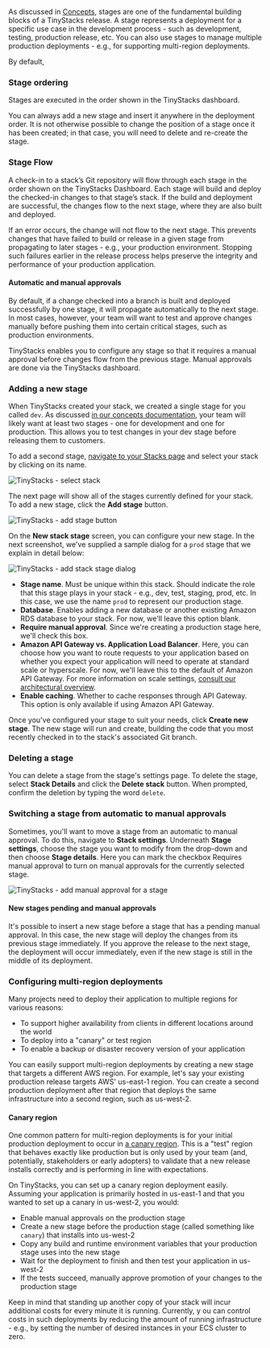 As discussed in [Concepts](concepts.md), stages are one of the fundamental building blocks of a TinyStacks release. A stage represents a deployment for a specific use case in the development process - such as development, testing, production release, etc. You can also use stages to manage multiple production deployments - e.g., for supporting multi-region deployments. 

By default, 

### Stage ordering

Stages are executed in the order shown in the TinyStacks dashboard. 

You can always add a new stage and insert it anywhere in the deployment order. It is not otherwise possible to change the position of a stage once it has been created; in that case, you will need to delete and re-create the stage.

### Stage Flow 

A check-in to a stack’s Git repository will flow through each stage in the order shown on the TinyStacks Dashboard. Each stage will build and deploy the checked-in changes to that stage’s stack. If the build and deployment are successful, the changes flow to the next stage, where they are also built and deployed. 

If an error occurs, the change will not flow to the next stage. This prevents changes that have failed to build or release in a given stage from propagating to later stages - e.g., your production environment. Stopping such failures earlier in the release process helps preserve the integrity and performance of your production application. 

#### Automatic and manual approvals

By default, if a change checked into a branch is built and deployed successfully by one stage, it will propagate automatically to the next stage. In most cases, however, your team will want to test and approve changes manually before pushing them into certain critical stages, such as production environments. 

TinyStacks enables you to configure any stage so that it requires a manual approval before changes flow from the previous stage. Manual approvals are done via the TinyStacks dashboard. 

### Adding a new stage

When TinyStacks created your stack, we created a single stage for you called `dev`. As discussed [in our concepts documentation](concepts.md), your team will likely want at least two stages - one for development and one for production. This allows you to test changes in your dev stage before releasing them to customers. 

To add a second stage, <a href="https://tinystacks.com/stacks" target="_blank">navigate to your Stacks page</a> and select your stack by clicking on its name. 

![TinyStacks - select stack](img/tinystacks-add-stage-1.png)

The next page will show all of the stages currently defined for your stack. To add a new stage, click the **Add stage** button.

![TinyStacks - add stage button](img/tinystacks-add-stage-2.png)

On the **New stack stage** screen, you can configure your new stage. In the next screenshot, we've supplied a sample dialog for a `prod` stage that we explain in detail below:

![TinyStacks - add stack stage dialog](img/tinystacks-add-stage-3.png)

* **Stage name**. Must be unique within this stack. Should indicate the role that this stage plays in your stack - e.g., dev, test, staging, prod, etc. In this case, we use the name `prod` to represent our production stage. 
* **Database**. Enables adding a new database or another existing Amazon RDS database to your stack. For now, we'll leave this option blank.
* **Require manual approval**. Since we're creating a production stage here, we'll check this box. 
* **Amazon API Gateway vs. Application Load Balancer**. Here, you can choose how you want to route requests to your application based on whether you expect your application will need to operate at standard scale or hyperscale. For now, we'll leave this to the default of Amazon API Gateway. For more information on scale settings, [consult our architectural overview](architecture.md).
* **Enable caching**. Whether to cache responses through API Gateway. This option is only available if using Amazon API Gateway. 

Once you've configured your stage to suit your needs, click **Create new stage**. The new stage will run and create, building the code that you most recently checked in to the stack's associated Git branch.

### Deleting a stage

You can delete a stage from the stage's settings page. To delete the stage, select **Stack Details** and click the **Delete stack** button. When prompted, confirm the deletion by typing the word `delete`. 

### Switching a stage from automatic to manual approvals

Sometimes, you'll want to move a stage from an automatic to manual approval. To do this, navigate to **Stack settings**. Underneath **Stage settings**, choose the stage you want to modify from the drop-down and then choose **Stage details**. Here you can mark the checkbox Requires manual approval to turn on manual approvals for the currently selected stage.

![TinyStacks - add manual approval for a stage](img/manual-approval-change.png)

#### New stages pending and manual approvals

It's possible to insert a new stage before a stage that has a pending manual approval. In this case, the new stage will deploy the changes from its previous stage immediately. If you approve the release to the next stage, the deployment will occur immediately, even if the new stage is still in the middle of its deployment. 

### Configuring multi-region deployments

Many projects need to deploy their application to multiple regions for various reasons: 

* To support higher availability from clients in different locations around the world
* To deploy into a "canary" or test region
* To enable a backup or disaster recovery version of your application

You can easily support multi-region deployments by creating a new stage that targets a different AWS region. For example, let's say your existing production release targets AWS' us-east-1 region. You can create a second production deployment after that region that deploys the same infrastructure into a second region, such as us-west-2.

#### Canary region

One common pattern for multi-region deployments is for your initial production deployment to occur in <a href="https://blog.tinystacks.com/canary-testing-backend-api-aws" target="_blank">a canary region</a>. This is a "test" region that behaves exactly like production but is only used by your team (and, potentially, stakeholders or early adopters) to validate that a new release installs correctly and is performing in line with expectations. 

On TinyStacks, you can set up a canary region deployment easily. Assuming your application is primarily hosted in us-east-1 and that you wanted to set up a canary in us-west-2, you would: 

* Enable manual approvals on the production stage
* Create a new stage before the production stage (called something like `canary`) that installs into us-west-2
* Copy any build and runtime environment variables that your production stage uses into the new stage
* Wait for the deployment to finish and then test your application in us-west-2
* If the tests succeed, manually approve promotion of your changes to the production stage

Keep in mind that standing up another copy of your stack will incur additional costs for every minute it is running. Currently, y   ou can control costs in such deployments by reducing the amount of running infrastructure - e.g., by setting the number of desired instances in your ECS cluster to zero. 
